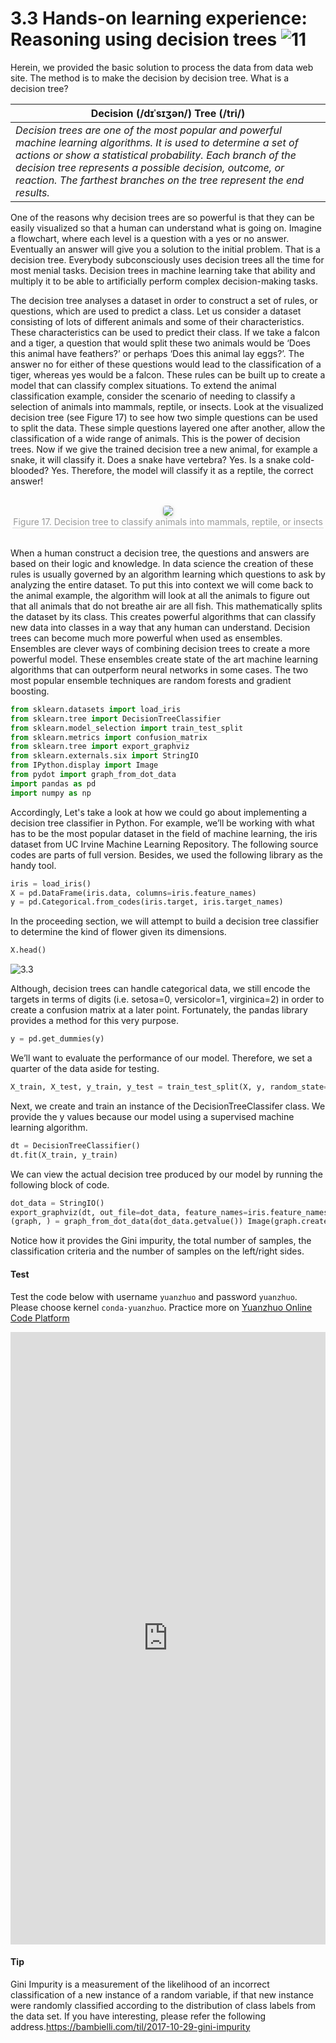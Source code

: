 # 3.3 Hands-on learning experience: Reasoning using decision trees ![11](https://img.shields.io/badge/Age-11%2B-blueviolet)

Herein, we provided the basic solution to process the data from data web site. The method is to make the decision by decision tree. What is a decision tree?  

| **Decision (/dɪˈsɪʒən/) Tree (/tri/)**
| --
| *Decision trees are one of the most popular and powerful machine learning algorithms. It is used to determine a set of actions or show a statistical probability. Each branch of the decision tree represents a possible decision, outcome, or reaction. The farthest branches on the tree represent the end results.*

One of the reasons why decision trees are so powerful is that they can be easily visualized so that a human can understand what is going on. Imagine a flowchart, where each level is a question with a yes or no answer. Eventually an answer will give you a solution to the initial problem. That is a decision tree. Everybody subconsciously uses decision trees all the time for most menial tasks. Decision trees in machine learning take that ability and multiply it to be able to artificially perform complex decision-making tasks.

The decision tree analyses a dataset in order to construct a set of rules, or questions, which are used to predict a class. Let us consider a dataset consisting of lots of different animals and some of their characteristics. These characteristics can be used to predict their class. If we take a falcon and a tiger, a question that would split these two animals would be ‘Does this animal have feathers?’ or perhaps ‘Does this animal lay eggs?’. The answer no for either of these questions would lead to the classification of a tiger, whereas yes would be a falcon. These rules can be built up to create a model that can classify complex situations. To extend the animal classification example, consider the scenario of needing to classify a selection of animals into mammals, reptile, or insects. Look at the visualized decision tree (see Figure 17) to see how two simple questions can be used to split the data. These simple questions layered one after another, allow the classification of a wide range of animals. This is the power of decision trees. Now if we give the trained decision tree a new animal, for example a snake, it will classify it. Does a snake have vertebra? Yes. Is a snake cold-blooded? Yes. Therefore, the model will classify it as a reptile, the correct answer!

<br>
<center>
    <img style="border-radius: 0.3125em;
    box-shadow: 0 2px 4px 0 rgba(34,36,38,.12),0 2px 10px 0 rgba(34,36,38,.08);"
    src="https://md.hass.live/ai17.png">
    <br>
    <div style="color:orange; border-bottom: 1px solid #d9d9d9;
    display: inline-block;
    color: #999;
    padding: 1px;">Figure 17. Decision tree to classify animals into mammals, reptile, or insects</div>
</center>
<br>

When a human construct a decision tree, the questions and answers are based on their logic and knowledge. In data science the creation of these rules is usually governed by an algorithm learning which questions to ask by analyzing the entire dataset. To put this into context we will come back to the animal example, the algorithm will look at all the animals to figure out that all animals that do not breathe air are all fish. This mathematically splits the dataset by its class. This creates powerful algorithms that can classify new data into classes in a way that any human can understand. Decision trees can become much more powerful when used as ensembles. Ensembles are clever ways of combining decision trees to create a more powerful model. These ensembles create state of the art machine learning algorithms that can outperform neural networks in some cases. The two most popular ensemble techniques are random forests and gradient boosting.

```python
from sklearn.datasets import load_iris
from sklearn.tree import DecisionTreeClassifier
from sklearn.model_selection import train_test_split
from sklearn.metrics import confusion_matrix
from sklearn.tree import export_graphviz
from sklearn.externals.six import StringIO
from IPython.display import Image
from pydot import graph_from_dot_data
import pandas as pd
import numpy as np
```

Accordingly, Let's take a look at how we could go about implementing a decision tree classifier in Python. For example, we’ll be working with what has to be the most popular dataset in the field of machine learning, the iris dataset from UC Irvine Machine Learning Repository. The following source codes are parts of full version. Besides, we used the following library as the handy tool.

```python
iris = load_iris()
X = pd.DataFrame(iris.data, columns=iris.feature_names)
y = pd.Categorical.from_codes(iris.target, iris.target_names)
```

In the proceeding section, we will attempt to build a decision tree classifier to determine the kind of flower given its dimensions.

```python
X.head()
```

![3.3](https://md.hass.live/3.3.png)

Although, decision trees can handle categorical data, we still encode the targets in terms of digits (i.e. setosa=0, versicolor=1, virginica=2) in order to create a confusion matrix at a later point. Fortunately, the pandas library provides a method for this very purpose.

```python
y = pd.get_dummies(y)
```

We’ll want to evaluate the performance of our model. Therefore, we set a quarter of the data aside for testing.

```python
X_train, X_test, y_train, y_test = train_test_split(X, y, random_state=1)
```

Next, we create and train an instance of the DecisionTreeClassifer class. We provide the y values because our model using a supervised machine learning algorithm.

```python
dt = DecisionTreeClassifier()
dt.fit(X_train, y_train)
```

We can view the actual decision tree produced by our model by running the following block of code.

```python
dot_data = StringIO()
export_graphviz(dt, out_file=dot_data, feature_names=iris.feature_names)
(graph, ) = graph_from_dot_data(dot_data.getvalue()) Image(graph.create_png())
```

Notice how it provides the Gini impurity, the total number of samples, the classification criteria and the number of samples on the left/right sides.

#### Test

Test the code below with username `yuanzhuo` and password `yuanzhuo`. Please choose kernel `conda-yuanzhuo`. Practice more on [Yuanzhuo Online Code Platform](https://code.yuanzhuo.bnu.edu.cn/)

<iframe src="https://code.yuanzhuo.bnu.edu.cn/user/yuanzhuo/notebooks/AI%20＆%20COVID-19%20Handbook/Chap3/decisionTree.ipynb" width="100%" height="980" scrolling="yes" border="0" frameborder="no" framespacing="0" allowfullscreen="true"> </iframe>

#### Tip

Gini Impurity is a measurement of the likelihood of an incorrect classification of a new instance of a random variable, if that new instance were randomly classified according to the distribution of class labels from the data set. If you have interesting, please refer the following address.<https://bambielli.com/til/2017-10-29-gini-impurity>

